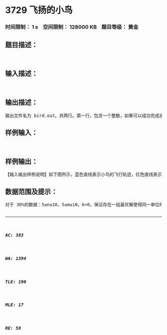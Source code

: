 # 3729 飞扬的小鸟   
### 时间限制： 1 s&nbsp;&nbsp;&nbsp;&nbsp;空间限制： 128000 KB&nbsp;&nbsp;&nbsp;&nbsp;题目等级： 黄金  
## 题目描述：  

<pre>

</pre>
  
  
## 输入描述：  

<pre>

</pre>
  
  
## 输出描述：  

<pre>
输出文件名为 bird.out。共两行。第一行，包含一个整数，如果可以成功完成游戏，则输出 1，否则输出 0。第二行，包含一个整数，如果第一行为 1，则输出成功完成游戏需要最少点击屏幕数，否则，输出小鸟最多可以通过多少个管道缝隙。
</pre>
  
  
## 样例输入：  

<pre>

</pre>
  
  
## 样例输出：  

<pre>
【输入输出样例说明】如下图所示，蓝色直线表示小鸟的飞行轨迹，红色直线表示管道。
</pre>
  
  
## 数据范围及提示：  

<pre>
对于 30%的数据：5≤n≤10，5≤m≤10，k=0，保证存在一组最优解使得同一单位时间最多点击屏幕 3 次；对于 50%的数据：5≤n≤20，5≤m≤10，保证存在一组最优解使得同一单位时间最多点击屏幕 3 次；对于 70%的数据：5≤n≤1000，5≤m≤100；对于 100%的数据： 5≤n≤10000， 5≤m≤1000， 0≤k<n， 0<X<m， 0<Y<m， 0<P<n， 0≤L<H  ≤m，L +1<H。  

</pre>
  
  
***  

##### AC: 383  
##### WA: 1394  
##### TLE: 190  
##### MLE: 17  
##### RE: 58  
